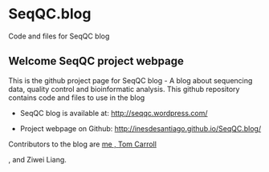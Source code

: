 # SeqQC.blog
Code and files for SeqQC blog



## Welcome SeqQC project webpage

This is the github project page for SeqQC blog - A blog about sequencing data, quality control and bioinformatic analysis. This github repository contains code and files to use in the blog

- SeqQC blog is available at: <a href=http://seqqc.wordpress.com/ target="_blank">http://seqqc.wordpress.com/

- Project webpage on Github: <a href=http://inesdesantiago.github.io/SeqQC.blog/ target="_blank">http://inesdesantiago.github.io/SeqQC.blog/

Contributors to the blog are <a href=https://github.com/InesdeSantiago>me
, <a href=https://github.com/ThomasCarroll>Tom Carroll</a>

, and Ziwei Liang. 
